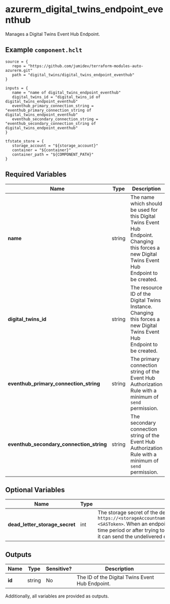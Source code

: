 # azurerm_digital_twins_endpoint_eventhub

Manages a Digital Twins Event Hub Endpoint.

## Example `component.hclt`

```hcl
source = {
   repo = "https://github.com/jumidev/terraform-modules-auto-azurerm.git"   
   path = "digital_twins/digital_twins_endpoint_eventhub"   
}

inputs = {
   name = "name of digital_twins_endpoint_eventhub"   
   digital_twins_id = "digital_twins_id of digital_twins_endpoint_eventhub"   
   eventhub_primary_connection_string = "eventhub_primary_connection_string of digital_twins_endpoint_eventhub"   
   eventhub_secondary_connection_string = "eventhub_secondary_connection_string of digital_twins_endpoint_eventhub"   
}

tfstate_store = {
   storage_account = "${storage_account}"   
   container = "${container}"   
   container_path = "${COMPONENT_PATH}"   
}

```

## Required Variables

| Name | Type |  Description |
| ---- | --------- |  ----------- |
| **name** | string |  The name which should be used for this Digital Twins Event Hub Endpoint. Changing this forces a new Digital Twins Event Hub Endpoint to be created. | 
| **digital_twins_id** | string |  The resource ID of the Digital Twins Instance. Changing this forces a new Digital Twins Event Hub Endpoint to be created. | 
| **eventhub_primary_connection_string** | string |  The primary connection string of the Event Hub Authorization Rule with a minimum of `send` permission. | 
| **eventhub_secondary_connection_string** | string |  The secondary connection string of the Event Hub Authorization Rule with a minimum of `send` permission. | 

## Optional Variables

| Name | Type |  Description |
| ---- | --------- |  ----------- |
| **dead_letter_storage_secret** | int |  The storage secret of the dead-lettering, whose format is `https://<storageAccountname>.blob.core.windows.net/<containerName>?<SASToken>`. When an endpoint can't deliver an event within a certain time period or after trying to deliver the event a certain number of times, it can send the undelivered event to a storage account. | 



## Outputs

| Name | Type | Sensitive? | Description |
| ---- | ---- | --------- | --------- |
| **id** | string | No  | The ID of the Digital Twins Event Hub Endpoint. | 

Additionally, all variables are provided as outputs.
